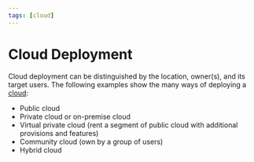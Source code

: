 ```yaml
---
tags: [cloud]
---
```


# Cloud Deployment

Cloud deployment can be distinguished by the location, owner(s), and its target
users. The following examples show the many ways of deploying a
[cloud](202210012158.md):
- Public cloud
- Private cloud or on-premise cloud
- Virtual private cloud (rent a segment of public cloud with additional
  provisions and features)
- Community cloud (own by a group of users)
- Hybrid cloud
